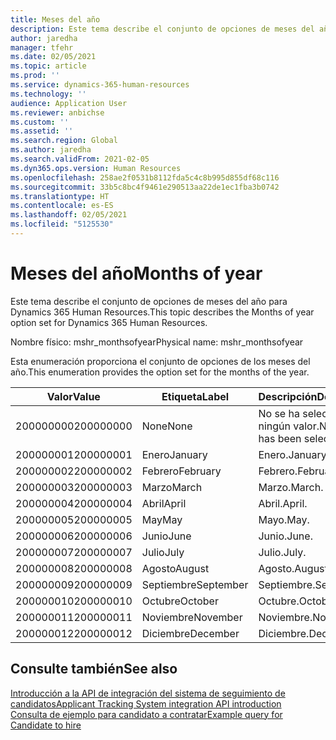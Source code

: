 ```yaml
---
title: Meses del año
description: Este tema describe el conjunto de opciones de meses del año para Dynamics 365 Human Resources.
author: jaredha
manager: tfehr
ms.date: 02/05/2021
ms.topic: article
ms.prod: ''
ms.service: dynamics-365-human-resources
ms.technology: ''
audience: Application User
ms.reviewer: anbichse
ms.custom: ''
ms.assetid: ''
ms.search.region: Global
ms.author: jaredha
ms.search.validFrom: 2021-02-05
ms.dyn365.ops.version: Human Resources
ms.openlocfilehash: 258ae2f0531b8112fda5c4c8b995d855df68c116
ms.sourcegitcommit: 33b5c8bc4f9461e290513aa22de1ec1fba3b0742
ms.translationtype: HT
ms.contentlocale: es-ES
ms.lasthandoff: 02/05/2021
ms.locfileid: "5125530"
---
```

# <a name="months-of-year"></a><span data-ttu-id="8212f-103">Meses del año</span><span class="sxs-lookup"><span data-stu-id="8212f-103">Months of year</span></span>

<span data-ttu-id="8212f-104">Este tema describe el conjunto de opciones de meses del año para Dynamics 365 Human Resources.</span><span class="sxs-lookup"><span data-stu-id="8212f-104">This topic describes the Months of year option set for Dynamics 365 Human Resources.</span></span>

<span data-ttu-id="8212f-105">Nombre físico: mshr_monthsofyear</span><span class="sxs-lookup"><span data-stu-id="8212f-105">Physical name: mshr_monthsofyear</span></span>

<span data-ttu-id="8212f-106">Esta enumeración proporciona el conjunto de opciones de los meses del año.</span><span class="sxs-lookup"><span data-stu-id="8212f-106">This enumeration provides the option set for the months of the year.</span></span>

| <span data-ttu-id="8212f-107">Valor</span><span class="sxs-lookup"><span data-stu-id="8212f-107">Value</span></span> | <span data-ttu-id="8212f-108">Etiqueta</span><span class="sxs-lookup"><span data-stu-id="8212f-108">Label</span></span> | <span data-ttu-id="8212f-109">Descripción</span><span class="sxs-lookup"><span data-stu-id="8212f-109">Description</span></span> |
| --- | --- | --- |
| <span data-ttu-id="8212f-110">200000000</span><span class="sxs-lookup"><span data-stu-id="8212f-110">200000000</span></span> | <span data-ttu-id="8212f-111">None</span><span class="sxs-lookup"><span data-stu-id="8212f-111">None</span></span> | <span data-ttu-id="8212f-112">No se ha seleccionado ningún valor.</span><span class="sxs-lookup"><span data-stu-id="8212f-112">No value has been selected.</span></span> |
| <span data-ttu-id="8212f-113">200000001</span><span class="sxs-lookup"><span data-stu-id="8212f-113">200000001</span></span> | <span data-ttu-id="8212f-114">Enero</span><span class="sxs-lookup"><span data-stu-id="8212f-114">January</span></span> | <span data-ttu-id="8212f-115">Enero.</span><span class="sxs-lookup"><span data-stu-id="8212f-115">January.</span></span> |
| <span data-ttu-id="8212f-116">200000002</span><span class="sxs-lookup"><span data-stu-id="8212f-116">200000002</span></span> | <span data-ttu-id="8212f-117">Febrero</span><span class="sxs-lookup"><span data-stu-id="8212f-117">February</span></span> | <span data-ttu-id="8212f-118">Febrero.</span><span class="sxs-lookup"><span data-stu-id="8212f-118">February.</span></span> |
| <span data-ttu-id="8212f-119">200000003</span><span class="sxs-lookup"><span data-stu-id="8212f-119">200000003</span></span> | <span data-ttu-id="8212f-120">Marzo</span><span class="sxs-lookup"><span data-stu-id="8212f-120">March</span></span> | <span data-ttu-id="8212f-121">Marzo.</span><span class="sxs-lookup"><span data-stu-id="8212f-121">March.</span></span> |
| <span data-ttu-id="8212f-122">200000004</span><span class="sxs-lookup"><span data-stu-id="8212f-122">200000004</span></span> | <span data-ttu-id="8212f-123">Abril</span><span class="sxs-lookup"><span data-stu-id="8212f-123">April</span></span> | <span data-ttu-id="8212f-124">Abril.</span><span class="sxs-lookup"><span data-stu-id="8212f-124">April.</span></span> |
| <span data-ttu-id="8212f-125">200000005</span><span class="sxs-lookup"><span data-stu-id="8212f-125">200000005</span></span> | <span data-ttu-id="8212f-126">May</span><span class="sxs-lookup"><span data-stu-id="8212f-126">May</span></span> | <span data-ttu-id="8212f-127">Mayo.</span><span class="sxs-lookup"><span data-stu-id="8212f-127">May.</span></span> |
| <span data-ttu-id="8212f-128">200000006</span><span class="sxs-lookup"><span data-stu-id="8212f-128">200000006</span></span> | <span data-ttu-id="8212f-129">Junio</span><span class="sxs-lookup"><span data-stu-id="8212f-129">June</span></span> | <span data-ttu-id="8212f-130">Junio.</span><span class="sxs-lookup"><span data-stu-id="8212f-130">June.</span></span> |
| <span data-ttu-id="8212f-131">200000007</span><span class="sxs-lookup"><span data-stu-id="8212f-131">200000007</span></span> | <span data-ttu-id="8212f-132">Julio</span><span class="sxs-lookup"><span data-stu-id="8212f-132">July</span></span> | <span data-ttu-id="8212f-133">Julio.</span><span class="sxs-lookup"><span data-stu-id="8212f-133">July.</span></span> |
| <span data-ttu-id="8212f-134">200000008</span><span class="sxs-lookup"><span data-stu-id="8212f-134">200000008</span></span> | <span data-ttu-id="8212f-135">Agosto</span><span class="sxs-lookup"><span data-stu-id="8212f-135">August</span></span> | <span data-ttu-id="8212f-136">Agosto.</span><span class="sxs-lookup"><span data-stu-id="8212f-136">August.</span></span> |
| <span data-ttu-id="8212f-137">200000009</span><span class="sxs-lookup"><span data-stu-id="8212f-137">200000009</span></span> | <span data-ttu-id="8212f-138">Septiembre</span><span class="sxs-lookup"><span data-stu-id="8212f-138">September</span></span> | <span data-ttu-id="8212f-139">Septiembre.</span><span class="sxs-lookup"><span data-stu-id="8212f-139">September.</span></span> |
| <span data-ttu-id="8212f-140">200000010</span><span class="sxs-lookup"><span data-stu-id="8212f-140">200000010</span></span> | <span data-ttu-id="8212f-141">Octubre</span><span class="sxs-lookup"><span data-stu-id="8212f-141">October</span></span> | <span data-ttu-id="8212f-142">Octubre.</span><span class="sxs-lookup"><span data-stu-id="8212f-142">October.</span></span> |
| <span data-ttu-id="8212f-143">200000011</span><span class="sxs-lookup"><span data-stu-id="8212f-143">200000011</span></span> | <span data-ttu-id="8212f-144">Noviembre</span><span class="sxs-lookup"><span data-stu-id="8212f-144">November</span></span> | <span data-ttu-id="8212f-145">Noviembre.</span><span class="sxs-lookup"><span data-stu-id="8212f-145">November.</span></span> |
| <span data-ttu-id="8212f-146">200000012</span><span class="sxs-lookup"><span data-stu-id="8212f-146">200000012</span></span> | <span data-ttu-id="8212f-147">Diciembre</span><span class="sxs-lookup"><span data-stu-id="8212f-147">December</span></span> | <span data-ttu-id="8212f-148">Diciembre.</span><span class="sxs-lookup"><span data-stu-id="8212f-148">December.</span></span> |

## <a name="see-also"></a><span data-ttu-id="8212f-149">Consulte también</span><span class="sxs-lookup"><span data-stu-id="8212f-149">See also</span></span>

[<span data-ttu-id="8212f-150">Introducción a la API de integración del sistema de seguimiento de candidatos</span><span class="sxs-lookup"><span data-stu-id="8212f-150">Applicant Tracking System integration API introduction</span></span>](hr-admin-integration-ats-api-introduction.md)<br>
[<span data-ttu-id="8212f-151">Consulta de ejemplo para candidato a contratar</span><span class="sxs-lookup"><span data-stu-id="8212f-151">Example query for Candidate to hire</span></span>](hr-admin-integration-ats-api-candidate-to-hire-example-query.md)
